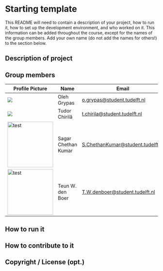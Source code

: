 # Starting template

This README will need to contain a description of your project, how to run it, how to set up the development environment, and who worked on it.
This information can be added throughout the course, except for the names of the group members.
Add your own name (do not add the names for others!) to the section below.

## Description of project

## Group members

| Profile Picture                                                                                | Name                | Email                             |
|------------------------------------------------------------------------------------------------|---------------------|-----------------------------------|
| ![](https://placekitten.com/200/301)                                                           | Oleh Grypas         | o.grypas@student.tudelft.nl       |
| ![](https://secure.gravatar.com/avatar/03df265b4d72976dae0672c815e8fbaa?s=50&d=identicon)      | Tudor Chirilă       | t.chirila@student.tudelft.nl      |
| <img src="https://sagarspace.com/assets/varian.png" alt="test" width="150"/> | Sagar Chethan Kumar | S.ChethanKumar@student.tudelft.nl |
| <img src="https://upload.wikimedia.org/wikipedia/commons/thumb/8/8c/Cow_%28Fleckvieh_breed%29_Oeschinensee_Slaunger_2009-07-07.jpg/1280px-Cow_%28Fleckvieh_breed%29_Oeschinensee_Slaunger_2009-07-07.jpg" alt="test" width="150"/> | Teun W. den Boer | T.W.denboer@student.tudelft.nl |

<!-- Instructions (remove once assignment has been completed -->
<!-- - Add (only!) your own name to the table above (use Markdown formatting) -->
<!-- - Mention your *student* email address -->
<!-- - Preferably add a recognizable photo, otherwise add your GitLab photo -->
<!-- - (please make sure the photos have the same size) --> 

## How to run it

## How to contribute to it

## Copyright / License (opt.)
